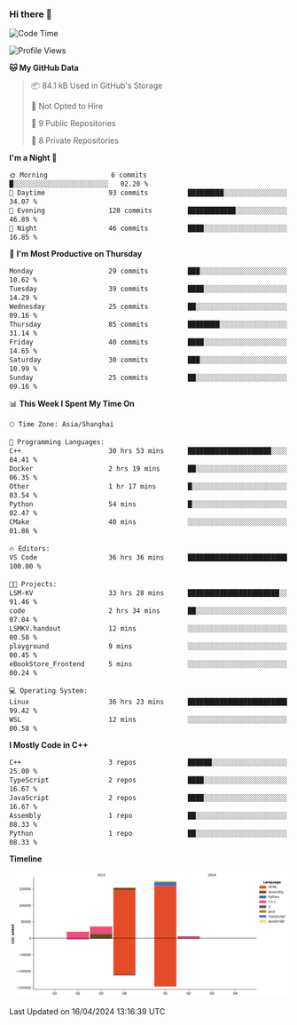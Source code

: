 ### Hi there 👋

<!--START_SECTION:waka-->
![Code Time](http://img.shields.io/badge/Code%20Time-502%20hrs%2023%20mins-blue)

![Profile Views](http://img.shields.io/badge/Profile%20Views-0-blue)

**🐱 My GitHub Data** 

> 📦 84.1 kB Used in GitHub's Storage 
 > 
> 🚫 Not Opted to Hire
 > 
> 📜 9 Public Repositories 
 > 
> 🔑 8 Private Repositories 
 > 
**I'm a Night 🦉** 

```text
🌞 Morning                6 commits           █░░░░░░░░░░░░░░░░░░░░░░░░   02.20 % 
🌆 Daytime                93 commits          █████████░░░░░░░░░░░░░░░░   34.07 % 
🌃 Evening                128 commits         ████████████░░░░░░░░░░░░░   46.89 % 
🌙 Night                  46 commits          ████░░░░░░░░░░░░░░░░░░░░░   16.85 % 
```
📅 **I'm Most Productive on Thursday** 

```text
Monday                   29 commits          ███░░░░░░░░░░░░░░░░░░░░░░   10.62 % 
Tuesday                  39 commits          ████░░░░░░░░░░░░░░░░░░░░░   14.29 % 
Wednesday                25 commits          ██░░░░░░░░░░░░░░░░░░░░░░░   09.16 % 
Thursday                 85 commits          ████████░░░░░░░░░░░░░░░░░   31.14 % 
Friday                   40 commits          ████░░░░░░░░░░░░░░░░░░░░░   14.65 % 
Saturday                 30 commits          ███░░░░░░░░░░░░░░░░░░░░░░   10.99 % 
Sunday                   25 commits          ██░░░░░░░░░░░░░░░░░░░░░░░   09.16 % 
```


📊 **This Week I Spent My Time On** 

```text
🕑︎ Time Zone: Asia/Shanghai

💬 Programming Languages: 
C++                      30 hrs 53 mins      █████████████████████░░░░   84.41 % 
Docker                   2 hrs 19 mins       ██░░░░░░░░░░░░░░░░░░░░░░░   06.35 % 
Other                    1 hr 17 mins        █░░░░░░░░░░░░░░░░░░░░░░░░   03.54 % 
Python                   54 mins             █░░░░░░░░░░░░░░░░░░░░░░░░   02.47 % 
CMake                    40 mins             ░░░░░░░░░░░░░░░░░░░░░░░░░   01.86 % 

🔥 Editors: 
VS Code                  36 hrs 36 mins      █████████████████████████   100.00 % 

🐱‍💻 Projects: 
LSM-KV                   33 hrs 28 mins      ███████████████████████░░   91.46 % 
code                     2 hrs 34 mins       ██░░░░░░░░░░░░░░░░░░░░░░░   07.04 % 
LSMKV.handout            12 mins             ░░░░░░░░░░░░░░░░░░░░░░░░░   00.58 % 
playground               9 mins              ░░░░░░░░░░░░░░░░░░░░░░░░░   00.45 % 
eBookStore_Frontend      5 mins              ░░░░░░░░░░░░░░░░░░░░░░░░░   00.24 % 

💻 Operating System: 
Linux                    36 hrs 23 mins      █████████████████████████   99.42 % 
WSL                      12 mins             ░░░░░░░░░░░░░░░░░░░░░░░░░   00.58 % 
```

**I Mostly Code in C++** 

```text
C++                      3 repos             ██████░░░░░░░░░░░░░░░░░░░   25.00 % 
TypeScript               2 repos             ████░░░░░░░░░░░░░░░░░░░░░   16.67 % 
JavaScript               2 repos             ████░░░░░░░░░░░░░░░░░░░░░   16.67 % 
Assembly                 1 repo              ██░░░░░░░░░░░░░░░░░░░░░░░   08.33 % 
Python                   1 repo              ██░░░░░░░░░░░░░░░░░░░░░░░   08.33 % 
```



**Timeline**

![Lines of Code chart](https://raw.githubusercontent.com/Ayanami1314/Ayanami1314/main/assets/bar_graph.png)


 Last Updated on 16/04/2024 13:16:39 UTC
<!--END_SECTION:waka-->
<!--
**Ayanami1314/Ayanami1314** is a ✨ _special_ ✨ repository because its `README.md` (this file) appears on your GitHub profile.

Here are some ideas to get you started:

- 🔭 I’m currently working on ...
- 🌱 I’m currently learning ...
- 👯 I’m looking to collaborate on ...
- 🤔 I’m looking for help with ...
- 💬 Ask me about ...
- 📫 How to reach me: ...
- 😄 Pronouns: ...
- ⚡ Fun fact: ...
-->
